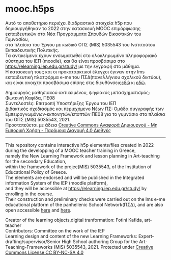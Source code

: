 # mooc.h5ps

 Aυτό το αποθετήριο περιέχει διαδραστικά στοιχεία h5p που δημιουργήθηκαν το 2022 στην κατασκευή MOOC επιμόρφωσης εκπαιδευτικών στα Νέα Προγράμματα Σπουδών Εικαστικών του Γυμνασίου,  
 στα πλαίσια του Έργου με κωδικό ΟΠΣ (MIS) 5035543 του Ινστιτούτου Εκπαιδευτικής Πολιτικής.  
 Τα αντικείμενα έχουν ενσωματωθεί στο ολοκληρωμένο πληροφοριακό σύστημα του ΙΕΠ (moodle), και θα είναι προσβάσιμα στο <https://elearning.iep.edu.gr/study/> με την εγγραφή στο μάθημα.  
 H κατασκευή τους και οι προκαταρκτικοί έλεγχοι έγιναν στην lms εκπαιδευτική πλατφόρμα e-me του ΠΣΔ(πανελλήνιου σχολικού δικτύου),
 και είναι ανοιχτά προσβάσιμα επίσης στις διευθύνσεις[εδώ](https://blogs.e-me.edu.gr/hive-arts-curriculum/) κι [εδώ](https://blogs.e-me.edu.gr/hive-mooc1/). 
 
Δημιουργός μαθησιακού αντικειμένου, ψηφιακός μετασχηματισμός: Φωτεινή Καφίδα, ΠΕ08  
Συντελεστές: Επιτροπή Υποστήριξης Έργου του ΙΕΠ  
Διδακτικός σχεδιασμός και περιεχόμενο Νέων ΠΣ: Ομάδα συγγραφής των Εμπειρογνωμόνων-εκπονητών/εποπτών ΠΕ08 για το γυμνάσιο στα πλαίσια του ΟΠΣ (MIS) 5035543, 2021.  
Προστατεύεται με άδεια [Creative Commons Αναφορά Δημιουργού - Μη Εμπορική Χρήση - Παρόμοια Διανομή 4.0 Διεθνές](https://creativecommons.org/licenses/by-nc-sa/4.0/)  

------  
 
This repository contains interactive h5p elements/files created in 2022 during the developping of a MOOC teacher training in Greece,  
namely the New Learning Framework and lesson planning in Art-teaching for the secondary Education,  
within the framework of the projec(MIS) 5035543, of the Institution of Educational Policy of Greece.  
The elements are endorsed and will be published in the Integrated information System of the IEP (moodle platform),  
and they will be accessible at <https://elearning.iep.edu.gr/study/> by enrolling in the course.  
Their construction and preliminary checks were carried out on the lms e-me educational platform of the panhellenic School Network(ΠΣΔ), 
and are also open accessible [here](https://blogs.e-me.edu.gr/hive-arts-curriculum/) and [here](https://blogs.e-me.edu.gr/hive-mooc1). 

Creator of the learning objects,digital tranformation: Fotini Kafida, art-teacher   
Contributors: Committee on the work of the IEP  
Learning design and content of the new Learning Frameworks: Expert-drafting/supervisor/Senior High School authoring Group for the Art-Teaching-Frameworks (MIS) 5035543, 2021.
Protected under [Creative Commons License CC BY-NC-SA 4.0](https://creativecommons.org/licenses/by-nc-sa/4.0/) 
